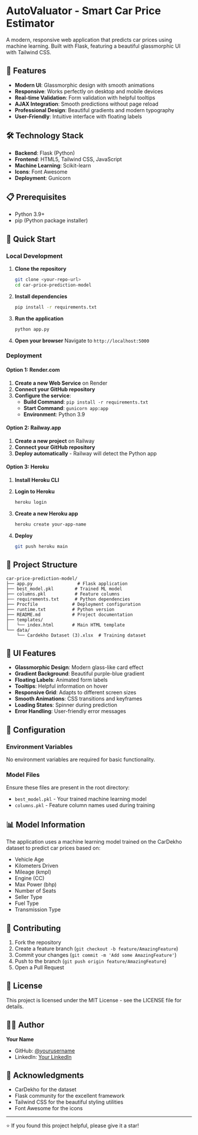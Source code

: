 # AutoValuator - Smart Car Price Estimator

A modern, responsive web application that predicts car prices using machine learning. Built with Flask, featuring a beautiful glassmorphic UI with Tailwind CSS.

## 🚀 Features

- **Modern UI**: Glassmorphic design with smooth animations
- **Responsive**: Works perfectly on desktop and mobile devices
- **Real-time Validation**: Form validation with helpful tooltips
- **AJAX Integration**: Smooth predictions without page reload
- **Professional Design**: Beautiful gradients and modern typography
- **User-Friendly**: Intuitive interface with floating labels

## 🛠️ Technology Stack

- **Backend**: Flask (Python)
- **Frontend**: HTML5, Tailwind CSS, JavaScript
- **Machine Learning**: Scikit-learn
- **Icons**: Font Awesome
- **Deployment**: Gunicorn

## 📋 Prerequisites

- Python 3.9+
- pip (Python package installer)

## 🚀 Quick Start

### Local Development

1. **Clone the repository**

   ```bash
   git clone <your-repo-url>
   cd car-price-prediction-model
   ```

2. **Install dependencies**

   ```bash
   pip install -r requirements.txt
   ```

3. **Run the application**

   ```bash
   python app.py
   ```

4. **Open your browser**
   Navigate to `http://localhost:5000`

### Deployment

#### Option 1: Render.com

1. **Create a new Web Service** on Render
2. **Connect your GitHub repository**
3. **Configure the service**:
   - **Build Command**: `pip install -r requirements.txt`
   - **Start Command**: `gunicorn app:app`
   - **Environment**: Python 3.9

#### Option 2: Railway.app

1. **Create a new project** on Railway
2. **Connect your GitHub repository**
3. **Deploy automatically** - Railway will detect the Python app

#### Option 3: Heroku

1. **Install Heroku CLI**
2. **Login to Heroku**

   ```bash
   heroku login
   ```

3. **Create a new Heroku app**

   ```bash
   heroku create your-app-name
   ```

4. **Deploy**
   ```bash
   git push heroku main
   ```

## 📁 Project Structure

```
car-price-prediction-model/
├── app.py                 # Flask application
├── best_model.pkl        # Trained ML model
├── columns.pkl           # Feature columns
├── requirements.txt      # Python dependencies
├── Procfile             # Deployment configuration
├── runtime.txt          # Python version
├── README.md            # Project documentation
├── templates/
│   └── index.html       # Main HTML template
└── data/
    └── Cardekho Dataset (3).xlsx  # Training dataset
```

## 🎨 UI Features

- **Glassmorphic Design**: Modern glass-like card effect
- **Gradient Background**: Beautiful purple-blue gradient
- **Floating Labels**: Animated form labels
- **Tooltips**: Helpful information on hover
- **Responsive Grid**: Adapts to different screen sizes
- **Smooth Animations**: CSS transitions and keyframes
- **Loading States**: Spinner during prediction
- **Error Handling**: User-friendly error messages

## 🔧 Configuration

### Environment Variables

No environment variables are required for basic functionality.

### Model Files

Ensure these files are present in the root directory:

- `best_model.pkl` - Your trained machine learning model
- `columns.pkl` - Feature column names used during training

## 📊 Model Information

The application uses a machine learning model trained on the CarDekho dataset to predict car prices based on:

- Vehicle Age
- Kilometers Driven
- Mileage (kmpl)
- Engine (CC)
- Max Power (bhp)
- Number of Seats
- Seller Type
- Fuel Type
- Transmission Type

## 🤝 Contributing

1. Fork the repository
2. Create a feature branch (`git checkout -b feature/AmazingFeature`)
3. Commit your changes (`git commit -m 'Add some AmazingFeature'`)
4. Push to the branch (`git push origin feature/AmazingFeature`)
5. Open a Pull Request

## 📝 License

This project is licensed under the MIT License - see the LICENSE file for details.

## 👨‍💻 Author

**Your Name**

- GitHub: [@yourusername](https://github.com/yourusername)
- LinkedIn: [Your LinkedIn](https://linkedin.com/in/yourprofile)

## 🙏 Acknowledgments

- CarDekho for the dataset
- Flask community for the excellent framework
- Tailwind CSS for the beautiful styling utilities
- Font Awesome for the icons

---

⭐ If you found this project helpful, please give it a star!
